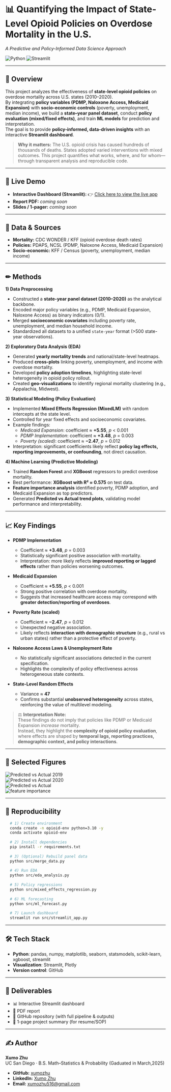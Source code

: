 # 📊 Quantifying the Impact of State-Level Opioid Policies on Overdose Mortality in the U.S.
*A Predictive and Policy-Informed Data Science Approach*

![Python](https://img.shields.io/badge/Python-3.10+-blue.svg)
![Streamlit](https://img.shields.io/badge/Streamlit-dashboard-brightgreen.svg)

---

## 🚀 Overview
This project analyzes the effectiveness of **state-level opioid policies** on overdose mortality across U.S. states (2010–2020).  
By integrating **policy variables (PDMP, Naloxone Access, Medicaid Expansion)** with **socio-economic controls** (poverty, unemployment, median income), we build a **state–year panel dataset**, conduct **policy evaluation (mixed/fixed effects)**, and train **ML models** for prediction and interpretation.  
The goal is to provide **policy-informed, data-driven insights** with an interactive **Streamlit dashboard**.

> **Why it matters:** The U.S. opioid crisis has caused hundreds of thousands of deaths. States adopted varied interventions with mixed outcomes. This project quantifies what works, where, and for whom—through transparent analysis and reproducible code.

---

## 🔗 Live Demo
- **Interactive Dashboard (Streamlit):** 👉 [Click here to view the live app](https://opioid-project-sp39r6jjfkw3nzsw3h8ybt.streamlit.app/)
- **Report PDF:** _coming soon_
- **Slides / 1-pager:** _coming soon_

---

## 🔬 Data & Sources
- **Mortality:** CDC WONDER / KFF (opioid overdose death rates)  
- **Policies:** PDAPS, NCSL (PDMP, Naloxone Access, Medicaid Expansion)  
- **Socio-economic:** KFF / Census (poverty, unemployment, median income)  

---

## ✏ Methods

**1) Data Preprocessing**  
- Constructed a **state-year panel dataset (2010–2020)** as the analytical backbone.  
- Encoded major policy variables (e.g., PDMP, Medicaid Expansion, Naloxone Access) as binary indicators (0/1).  
- Merged **socioeconomic covariates** including poverty rate, unemployment, and median household income.  
- Standardized all datasets to a unified `state-year` format (>500 state-year observations).  

**2) Exploratory Data Analysis (EDA)**  
- Generated **yearly mortality trends** and national/state-level heatmaps.  
- Produced **cross-plots** linking poverty, unemployment, and income with overdose mortality.  
- Developed **policy adoption timelines**, highlighting state-level heterogeneity in opioid policy rollout.  
- Created **geo-visualizations** to identify regional mortality clustering (e.g., Appalachia, Midwest).  

**3) Statistical Modeling (Policy Evaluation)**  
- Implemented **Mixed Effects Regression (MixedLM)** with random intercepts at the state level.  
- Controlled for year fixed effects and socioeconomic covariates.  
- Example findings:  
  - *Medicaid Expansion*: coefficient ≈ **+5.55**, *p* < 0.001  
  - *PDMP Implementation*: coefficient ≈ **+3.48**, *p* = 0.003  
  - *Poverty (scaled)*: coefficient ≈ **−2.47**, *p* = 0.012  
- Interpretation: significant coefficients likely reflect **policy lag effects, reporting improvements, or confounding**, not direct causation.  

**4) Machine Learning (Predictive Modeling)**  
- Trained **Random Forest** and **XGBoost** regressors to predict overdose mortality.  
- Best performance: **XGBoost with R² ≈ 0.575** on test data.  
- **Feature importance analysis** identified poverty, PDMP adoption, and Medicaid Expansion as top predictors.  
- Generated **Predicted vs Actual trend plots**, validating model performance and interpretability.
   
---

## 📈 Key Findings

- **PDMP Implementation**  
  - Coefficient ≈ **+3.48**, *p* = 0.003  
  - Statistically significant positive association with mortality.  
  - Interpretation: more likely reflects **improved reporting or lagged effects** rather than policies worsening outcomes.  

- **Medicaid Expansion**  
  - Coefficient ≈ **+5.55**, *p* < 0.001  
  - Strong positive correlation with overdose mortality.  
  - Suggests that increased healthcare access may correspond with **greater detection/reporting of overdoses**.  

- **Poverty Rate (scaled)**  
  - Coefficient ≈ **−2.47**, *p* = 0.012  
  - Unexpected negative association.  
  - Likely reflects **interaction with demographic structure** (e.g., rural vs urban states) rather than a protective effect of poverty.  

- **Naloxone Access Laws & Unemployment Rate**  
  - No statistically significant associations detected in the current specification.  
  - Highlights the complexity of policy effectiveness across heterogeneous state contexts.  

- **State-Level Random Effects**  
  - Variance ≈ **47**  
  - Confirms substantial **unobserved heterogeneity** across states, reinforcing the value of multilevel modeling.  

> ⚖️ **Interpretation Note:**  
> These findings do not imply that policies like PDMP or Medicaid Expansion *increase* mortality.  
> Instead, they highlight the **complexity of opioid policy evaluation**, where effects are shaped by **temporal lags, reporting practices, demographic context, and policy interactions**.  

---

## 📸 Selected Figures
![Predicted vs Actual 2019](outputs/predicted_vs_actual_2019.png)  
![Predicted vs Actual 2020](outputs/predicted_vs_actual_2020.png)  
![Predicted vs Actual ](outputs/predicted_vs_actual.png)  
![feature importance](outputs/feature_importance.png)  

---

## 🔁 Reproducibility
```bash
  # 1) Create environment
  conda create -n opioid-env python=3.10 -y
  conda activate opioid-env
  
  # 2) Install dependencies
  pip install -r requirements.txt
  
  # 3) (Optional) Rebuild panel data
  python src/merge_data.py
  
  # 4) Run EDA
  python src/eda_analysis.py
  
  # 5) Policy regressions
  python src/mixed_effects_regression.py
  
  # 6) ML forecasting
  python src/ml_forecast.py
  
  # 7) Launch dashboard
  streamlit run src/streamlit_app.py
```
---

## 🛠️ Tech Stack
- **Python**: pandas, numpy, matplotlib, seaborn, statsmodels, scikit-learn, xgboost, streamlit  
- **Visualization**: Streamlit, Plotly  
- **Version control**: GitHub  

---

## 📄 Deliverables
- 📊 Interactive Streamlit dashboard  
- 📘 PDF report  
- 📂 GitHub repository (with full pipeline & outputs)  
- 📝 1-page project summary (for resume/SOP)  

---

## ✍️ Author
**Xumo Zhu**  
UC San Diego · B.S. Math–Statistics & Probability (Gaduated in March,2025)  

- **GitHub:** [xumozhu](https://github.com/xumozhu)  
- **LinkedIn:** [Xumo Zhu](https://www.linkedin.com/in/xumo-z-a39b1524b/)  
- **Email:** xumozhu516@gmail.com
